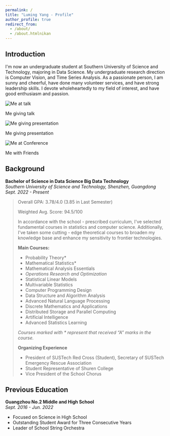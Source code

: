 ```yaml
---
permalink: /
title: "Luming Yang - Profile"
author_profile: true
redirect_from: 
  - /about/
  - /about.htmlnikan 
---
```


## Introduction

I'm now an undergraduate student at Southern University of Science and Technology, majoring in Data Science. My undergraduate research direction is Computer Vision, and Time Series Analysis. 
As a passionate person, I am sunny and cheerful, have done many volunteer services, and have strong leadership skills. I devote wholeheartedly to my field of interest, and have good enthusiasm and passion.

![Me at talk](/images/talk.jpg "Me at talk")

Me giving talk

![Me giving presentation]()

Me giving presentation

![Me at Conference](/images/withwolunteers.jpg "Me at Conference")

Me with Friends

## Background

**Bachelor of Science in Data Science Big Data Technology**  
*Southern University of Science and Technology, Shenzhen, Guangdong*  
*Sept. 2022 - Present*

> Overall GPA: 3.78/4.0 (3.85 in Last Semester)
> 
> Weighted Avg. Score: 94.5/100
> 
> In accordance with the school - prescribed curriculum, I've selected fundamental courses in statistics and computer science. Additionally, I've taken some cutting - edge theoretical courses to broaden my knowledge base and enhance my sensitivity to frontier technologies.
> 
> **Main Courses:**
> 
> - Probability Theory*
> - Mathematical Statistics*
> - Mathematical Analysis Essentials
> - *Operations Research and Optimization*
> - Statistical Linear Models
> - Multivariable Statistics
> - Computer Programming Design
> - Data Structure and Algorithm Analysis
> - Advanced Natural Language Processing
> - Discrete Mathematics and Applications
> - Distributed Storage and Parallel Computing
> - Artificial Intelligence
> - Advanced Statistics Learning
> 
> *Courses marked with \* represent that received “A” marks in the course.*
> 
> **Organizing Experience**
> 
> - President of SUSTech Red Cross (Student), Secretary of SUSTech Emergency Rescue Association
> - Student Representative of Shuren College
> - Vice President of the School Chorus

## Previous Education

**Guangzhou No.2 Middle and High School**  
*Sept. 2016 - Jun. 2022*

- Focused on Science in High School
- Outstanding Student Award for Three Consecutive Years
- Leader of School String Orchestra


